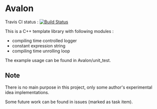 # Avalon

Travis CI status : [![Build Status](https://travis-ci.org/CHChang810716/Avalon.svg?branch=master)](https://travis-ci.org/CHChang810716/Avalon)

This is a C++ template library with following modules : 

* compiling time controlled logger
* constant expression string
* compiling time unrolling loop

The example usage can be found in Avalon/unit_test.

## Note 
There is no main purpose in this project, only some author's experimental idea implementations.

Some future work can be found in issues (marked as task item).
